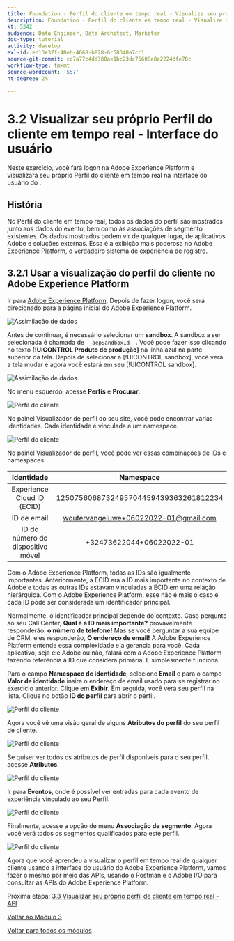 ```yaml
---
title: Foundation - Perfil do cliente em tempo real - Visualize seu próprio Perfil do cliente em tempo real - Interface do usuário
description: Foundation - Perfil do cliente em tempo real - Visualize seu próprio Perfil do cliente em tempo real - Interface do usuário
kt: 5342
audience: Data Engineer, Data Architect, Marketer
doc-type: tutorial
activity: develop
exl-id: ed13e37f-48eb-4668-b828-6c58340a7cc1
source-git-commit: cc7a77c4dd380ae1bc23dc75608e8e2224dfe78c
workflow-type: tm+mt
source-wordcount: '557'
ht-degree: 2%

---
```


# 3.2 Visualizar seu próprio Perfil do cliente em tempo real - Interface do usuário

Neste exercício, você fará logon na Adobe Experience Platform e visualizará seu próprio Perfil do cliente em tempo real na interface do usuário do .

## História

No Perfil do cliente em tempo real, todos os dados do perfil são mostrados junto aos dados do evento, bem como às associações de segmento existentes. Os dados mostrados podem vir de qualquer lugar, de aplicativos Adobe e soluções externas. Essa é a exibição mais poderosa no Adobe Experience Platform, o verdadeiro sistema de experiência de registro.

## 3.2.1 Usar a visualização do perfil do cliente no Adobe Experience Platform

Ir para [Adobe Experience Platform](https://experience.adobe.com/platform). Depois de fazer logon, você será direcionado para a página inicial do Adobe Experience Platform.

![Assimilação de dados](../module2/images/home.png)

Antes de continuar, é necessário selecionar um **sandbox**. A sandbox a ser selecionada é chamada de ``--aepSandboxId--``. Você pode fazer isso clicando no texto **[!UICONTROL Produto de produção]** na linha azul na parte superior da tela. Depois de selecionar a [!UICONTROL sandbox], você verá a tela mudar e agora você estará em seu [!UICONTROL sandbox].

![Assimilação de dados](../module2/images/sb1.png)

No menu esquerdo, acesse **Perfis** e **Procurar**.

![Perfil do cliente](./images/homemenu.png)

No painel Visualizador de perfil do seu site, você pode encontrar várias identidades. Cada identidade é vinculada a um namespace.

![Perfil do cliente](./images/identities.png)

No painel Visualizador de perfil, você pode ver essas combinações de IDs e namespaces:

| Identidade | Namespace |
|:-------------:| :---------------:|
| Experience Cloud ID (ECID) | 1250756068732495704459439363261812234 |
| ID de email | woutervangeluwe+06022022-01@gmail.com |
| ID do número do dispositivo móvel | +32473622044+06022022-01 |

Com o Adobe Experience Platform, todas as IDs são igualmente importantes. Anteriormente, a ECID era a ID mais importante no contexto de Adobe e todas as outras IDs estavam vinculadas à ECID em uma relação hierárquica. Com o Adobe Experience Platform, esse não é mais o caso e cada ID pode ser considerada um identificador principal.

Normalmente, o identificador principal depende do contexto. Caso pergunte ao seu Call Center, **Qual é a ID mais importante?** provavelmente responderão. **o número de telefone!** Mas se você perguntar a sua equipe de CRM, eles responderão, **O endereço de email!**  A Adobe Experience Platform entende essa complexidade e a gerencia para você. Cada aplicativo, seja ele Adobe ou não, falará com a Adobe Experience Platform fazendo referência à ID que considera primária. E simplesmente funciona.

Para o campo **Namespace de identidade**, selecione **Email** e para o campo **Valor de identidade** insira o endereço de email usado para se registrar no exercício anterior. Clique em **Exibir**. Em seguida, você verá seu perfil na lista. Clique no botão **ID do perfil** para abrir o perfil.

![Perfil do cliente](./images/popupecid.png)

Agora você vê uma visão geral de alguns **Atributos do perfil** do seu perfil de cliente.

![Perfil do cliente](./images/profile.png)

Se quiser ver todos os atributos de perfil disponíveis para o seu perfil, acesse **Atributos**.

![Perfil do cliente](./images/profilattr.png)

Ir para **Eventos**, onde é possível ver entradas para cada evento de experiência vinculado ao seu Perfil.

![Perfil do cliente](./images/profileee.png)

Finalmente, acesse a opção de menu **Associação de segmento**. Agora você verá todos os segmentos qualificados para este perfil.

![Perfil do cliente](./images/profileseg.png)

Agora que você aprendeu a visualizar o perfil em tempo real de qualquer cliente usando a interface do usuário do Adobe Experience Platform, vamos fazer o mesmo por meio das APIs, usando o Postman e o Adobe I/O para consultar as APIs do Adobe Experience Platform.

Próxima etapa: [3.3 Visualizar seu próprio perfil de cliente em tempo real - API](./ex3.md)

[Voltar ao Módulo 3](./real-time-customer-profile.md)

[Voltar para todos os módulos](../../overview.md)

